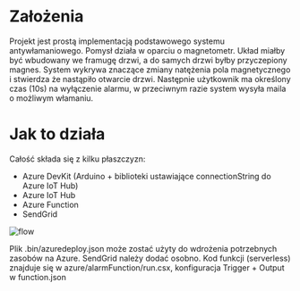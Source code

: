 # Założenia
Projekt jest prostą implementacją podstawowego systemu antywłamaniowego. Pomysł działa w oparciu o magnetometr. Układ miałby być wbudowany we framugę drzwi, a do samych drzwi byłby przyczepiony magnes. System wykrywa znaczące zmiany natężenia pola magnetycznego i stwierdza że nastąpiło otwarcie drzwi. Następnie użytkownik ma określony czas (10s) na wyłączenie alarmu, w przeciwnym razie system wysyła maila o możliwym włamaniu.

# Jak to działa
Całość składa się z kilku płaszczyzn:
* Azure DevKit (Arduino + biblioteki ustawiające connectionString do Azure IoT Hub)
* Azure IoT Hub
* Azure Function
* SendGrid

![flow](https://github.com/sibirov/systemy-wbudowane/raw/master/img/flow.jpg)

Plik .bin/azuredeploy.json może zostać użyty do wdrożenia potrzebnych zasobów na Azure. SendGrid należy dodać osobno.
Kod funkcji (serverless) znajduje się w azure/alarmFunction/run.csx, konfiguracja Trigger + Output w function.json
